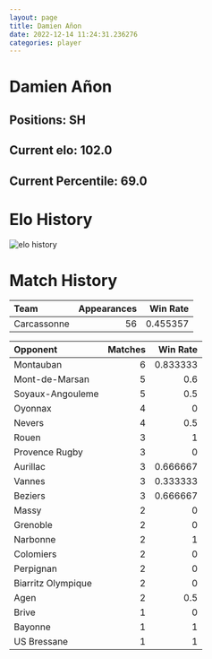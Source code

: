 ```yaml
---  
layout: page  
title: Damien Añon  
date: 2022-12-14 11:24:31.236276  
categories: player  
---
```

# Damien Añon

## Positions: SH

## Current elo: 102.0

## Current Percentile: 69.0

# Elo History


![elo history](history_DamienAñon.png)
# Match History


| Team        |   Appearances |   Win Rate |
|:------------|--------------:|-----------:|
| Carcassonne |            56 |   0.455357 |

| Opponent           |   Matches |   Win Rate |
|:-------------------|----------:|-----------:|
| Montauban          |         6 |   0.833333 |
| Mont-de-Marsan     |         5 |   0.6      |
| Soyaux-Angouleme   |         5 |   0.5      |
| Oyonnax            |         4 |   0        |
| Nevers             |         4 |   0.5      |
| Rouen              |         3 |   1        |
| Provence Rugby     |         3 |   0        |
| Aurillac           |         3 |   0.666667 |
| Vannes             |         3 |   0.333333 |
| Beziers            |         3 |   0.666667 |
| Massy              |         2 |   0        |
| Grenoble           |         2 |   0        |
| Narbonne           |         2 |   1        |
| Colomiers          |         2 |   0        |
| Perpignan          |         2 |   0        |
| Biarritz Olympique |         2 |   0        |
| Agen               |         2 |   0.5      |
| Brive              |         1 |   0        |
| Bayonne            |         1 |   1        |
| US Bressane        |         1 |   1        |